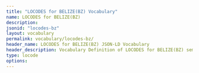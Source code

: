 ```yaml
---
title: "LOCODES for BELIZE(BZ) Vocabulary"
name: LOCODES for BELIZE(BZ) 
description: 
jsonid: "locodes-bz"
layout: vocabulary
permalink: vocabulary/locodes-bz/
header_name: LOCODES for BELIZE(BZ) JSON-LD Vocabulary
header_description: Vocabulary Definition of LOCODES for BELIZE(BZ) semantics in HTML format. JSON-LD format is available at [locodes-bz.jsonld](https://edi3.org/vocabulary/locodes-bz.jsonld)
type: locode
options:
---
```


